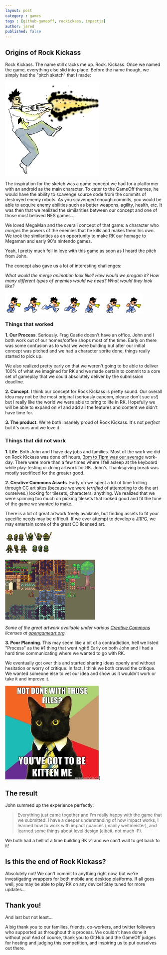 ```yaml
---
layout: post
category : games
tags : [github-gameoff, rockickass, impactjs]
author: jared
published: false
---
```


## Origins of Rock Kickass
Rock Kickass. The name still cracks me up. Rock. Kickass. Once we named the game, everything else slid into place. Before the name though, we simply had the "pitch sketch" that I made:

![Initial "pitch sketch"](/assets/site/img/posts/rock-kickass-post-mortem/game-off-pitch-concept.png)

The inspiration for the sketch was a game concept we had for a platformer with an android as the main character.  To cater to the GameOff themes, he would have the ability to scavenge source code from the commits of destroyed enemy robots.  As you scavenged enough commits, you would be able to acquire enemy abilities such as better weapons, agility, health, etc.  It was then that we realized the similarities between our concept and one of those most beloved NES games...

We loved MegaMan and the overall concept of that game: a character who _merges_ the powers of the enemies that he kills and makes them his own. We took the similarities as an opportunity to make RK our homage to Megaman and early 90's nintendo games.

Yeah, I pretty much fell in love with this game as soon as I heard the pitch from John.

The concept also gave us a lot of interesting challenges:

_What would the merge animation look like? How would we progam it? How many different types of enemies would we need? What would they look like?_

![Part of Rock's image sprite](/assets/site/img/posts/rock-kickass-post-mortem/player-sprite.png)

### Things that worked

 **1. Our Process**. Seriously. Frag Castle doesn't have an office. John and I both work out of our homes/coffee shops most of the time. Early on there was some confusion as to what we were building but after our initial concept was pitched and we had a character sprite done, things really started to pick up.

 We also realized pretty early on that we weren't going to be able to deliver 100% of what we imagined for RK and we made certain to commit to a core set of gameplay that we could absolutely deliver by the submission deadline.

 **2. Concept**. I think our concept for Rock Kickass is pretty sound. Our overall idea may not be the most original (seriously capcom, please don't sue us!) but I really like the world we were able to bring to life in RK.  Hopefully we will be able to expand on v1 and add all the features and content we didn't have time for.

**3. The product**. We're both insanely proud of Rock Kickass. It's not _perfect_ but it's ours and we love it.

### Things that did not work

 **1. Life**. Both John and I have day jobs and families. Most of the work we did on Rock Kickass was done off hours, [3pm to 11pm was our average](https://github.com/fragcastle/rock-kickass/graphs/punch-card) work-day. There were more than a few times where I fell asleep at the keyboard while play-testing or doing artwork for RK.  John's Thanksgiving break was mostly sacrificed for the greater good.

 **2. Creative Commons Assets**. Early on we spent a lot of time trolling through CC art sites (because we were _terrified_ of attempting to do the art ourselves.) looking for tilesets, characters, anything. We realized that we were spinning too much on picking tilesets that looked good and fit the tone of the game we wanted to make.
 
There is a lot of great artwork freely available, but finding assets to fit your specific needs may be difficult.  If we ever attempt to develop a [JRPG](http://en.wikipedia.org/wiki/Japanese_role-playing_game), we may entertain some of the great CC licensed art.

[![Zombie and skeleton image sprite](/assets/site/img/posts/rock-kickass-post-mortem/zombies_and_skeletons.png)](http://opengameart.org/content/zombies-skeletons)

[![Terrain tiles](/assets/site/img/posts/rock-kickass-post-mortem/dirt-tiles.png)](http://opengameart.org/content/old-frogatto-tile-art)

_Some of the great artwork available under various [Creative Commons](http://creativecommons.org/) licenses at [opengameart.org](opengameart.org)._

 **3. Poor Planning**. This may seem like a bit of a contradiction, hell we listed "Process" as the #1 thing that went _right_! Early on both John and I had a hard time communicating where we wanted to go with RK.

 We eventually got over this and started sharing ideas openly and without hesitation or worry of critique. In fact, I think we both craved the critique. We wanted someone else to vet our idea and show us it wouldn't work or take it and improve it.

![Boss Cat](/assets/site/img/posts/rock-kickass-post-mortem/boss_cat.jpg)]

## The result

John summed up the experience perfectly:

> Everything just came together and I'm really happy with the game that we submitted. I have a deeper understanding of how impact works, I learned how to work with impact nuances (mainly weltmeister), and learned some things about level design (albeit, not much :P).

We both had a hell of a time building RK v1 and we can't wait to get back to it!

## Is this the end of Rock Kickass?

Absolutely not! We can't commit to anything right now, but we're investigating wrappers for both mobile and desktop platforms.  If all goes well, you may be able to play RK on any device!  Stay tuned for more updates...

## Thank you!

And last but not least...

A big thank you to our families, friends, co-workers, and twitter followers who supported us throughout this process.  We couldn't have done it without you! And of course, thank you to GitHub and the GameOff judges for hosting and judging this competition, and inspiring us to put ourselves out there.
